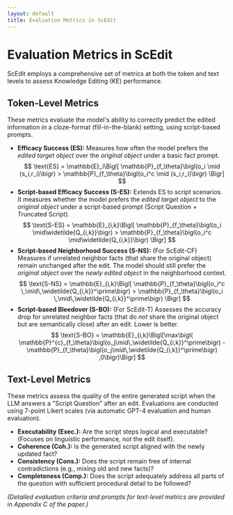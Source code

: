 ```yaml
---
layout: default
title: Evaluation Metrics in ScEdit
---
```


# Evaluation Metrics in ScEdit

ScEdit employs a comprehensive set of metrics at both the token and text levels to assess Knowledge Editing (KE) performance.

## Token-Level Metrics

These metrics evaluate the model's ability to correctly predict the edited information in a cloze-format (fill-in-the-blank) setting, using script-based prompts.

* **Efficacy Success (ES):** Measures how often the model prefers the *edited target object* over the *original object* under a basic fact prompt.
    $$ \text{ES} = \mathbb{E}_i\Bigl[ \mathbb{P}_{f_\theta}\bigl(o_i \mid (s_i,r_i)\bigr) > \mathbb{P}_{f_\theta}\bigl(o_i^c \mid (s_i,r_i)\bigr) \Bigr] $$
* **Script-based Efficacy Success (S-ES):** Extends ES to script scenarios. It measures whether the model prefers the *edited target object* to the *original object* under a script-based prompt (Script Question + Truncated Script).
    $$ \text{S-ES} = \mathbb{E}_{i,k}\Bigl[ \mathbb{P}_{f_\theta}\bigl(o_i \mid\widetilde{Q_{i,k}}\bigr) > \mathbb{P}_{f_\theta}\bigl(o_i^c \mid\widetilde{Q_{i,k}}\bigr) \Bigr] $$
* **Script-based Neighborhood Success (S-NS):** (For ScEdit-CF) Measures if unrelated neighbor facts (that share the original object) remain unchanged after the edit. The model should still prefer the *original object* over the *newly edited object* in the neighborhood context.
    $$ \text{S-NS} = \mathbb{E}_{i,k}\Bigl[ \mathbb{P}_{f_\theta}\bigl(o_i^c \,\mid\,\widetilde{Q_{i,k}}^\prime\bigr) > \mathbb{P}_{f_\theta}\bigl(o_i \,\mid\,\widetilde{Q_{i,k}}^\prime\bigr) \Bigr] $$
* **Script-based Bleedover (S-BO):** (For ScEdit-T) Assesses the accuracy drop for unrelated neighbor facts (that do *not* share the original object but are semantically close) after an edit. Lower is better.
    $$ \text{S-BO} = \mathbb{E}_{i,k}\Bigl[\max\bigl( \mathbb{P}^{c}_{f_\theta}\bigl(o_j\mid\,\widetilde{Q_{i,k}}^\prime\bigr) - \mathbb{P}_{f_\theta}\bigl(o_j\mid\,\widetilde{Q_{i,k}}^\prime\bigr) ,0\bigr)\Bigr] $$

## Text-Level Metrics

These metrics assess the quality of the entire generated script when the LLM answers a "Script Question" after an edit. Evaluations are conducted using 7-point Likert scales (via automatic GPT-4 evaluation and human evaluation).

* **Executability (Exec.):** Are the script steps logical and executable? (Focuses on linguistic performance, not the edit itself).
* **Coherence (Coh.):** Is the generated script aligned with the newly updated fact?
* **Consistency (Cons.):** Does the script remain free of internal contradictions (e.g., mixing old and new facts)?
* **Completeness (Comp.):** Does the script adequately address all parts of the question with sufficient procedural detail to be followed?

*(Detailed evaluation criteria and prompts for text-level metrics are provided in Appendix C of the paper.)*